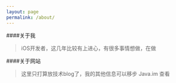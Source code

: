 ```yaml
---
layout: page
permalink: /about/
---
```


####关于我
> iOS开发者，这几年比较有上进心，有很多事情想做，在做

####关于网站
> 这里只打算放技术blog了，我的其他信息可以移步 Java.im 查看
